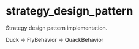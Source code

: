 # strategy_design_pattern
Strategy design pattern implementation.

Duck -> FlyBehavior
     -> QuackBehavior
